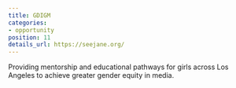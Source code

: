 ```yaml
---
title: GDIGM
categories:
- opportunity
position: 11
details_url: https://seejane.org/
---
```


Providing mentorship and educational pathways for girls across Los Angeles to achieve greater gender equity in media.
